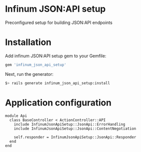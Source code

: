 # Infinum JSON:API setup

Preconfigured setup for building JSON:API endpoints

# Installation

Add infinum JSON:API setup gem to your Gemfile:
```ruby
gem 'infinum_json_api_setup'
```

Next, run the generator:
```bash
$> rails generate infinum_json_api_setup:install
```

# Application configuration
```
module Api
  class BaseController < ActionController::API
    include InfinumJsonApiSetup::JsonApi::ErrorHandling
    include InfinumJsonApiSetup::JsonApi::ContentNegotiation
    
    self.responder = InfinumJsonApiSetup::JsonApi::Responder
  end
end
```

